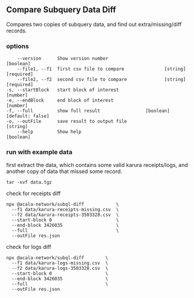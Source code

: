 ## Compare Subquery Data Diff
Compares two copies of subquery data, and find out extra/missing/diff records.

### options
```
    --version      Show version number                               [boolean]
    --file1, --f1  first csv file to compare               [string] [required]
    --file2, --f2  second csv file to compare              [string] [required]
-s, --startBlock   start block of interest                            [number]
-e, --endBlock     end block of interest                              [number]
-f, --full         show full result                 [boolean] [default: false]
-o, --outFile      save result to output file                         [string]
    --help         Show help                                         [boolean]
```

### run with example data
first extract the data, which contains some valid karura receipts/logs, and another copy of data that missed some record.
```
tar -xvf data.tgz
```

check for receipts diff
```
npx @acala-network/subql-diff            \
  --f1 data/karura-receipts-missing.csv  \
  --f2 data/karura-receipts-3503328.csv  \
  --start-block 0                        \
  --end-block 3426035                    \
  --full                                 \
  --outFile res.json
```

check for logs diff
```
npx @acala-network/subql-diff        \
  --f1 data/karura-logs-missing.csv  \
  --f2 data/karura-logs-3503328.csv  \
  --start-block 0                    \
  --end-block 3426035                \
  --full                             \
  --outFile res.json
```
